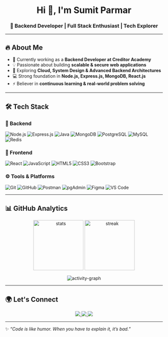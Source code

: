 <h1 align="center">Hi 👋, I'm Sumit Parmar</h1>
<h3 align="center">🚀 Backend Developer | Full Stack Enthusiast | Tech Explorer</h3>

---

## 🔥 About Me  
- 🎯 Currently working as a **Backend Developer at Creditor Academy**  
- 💡 Passionate about building **scalable & secure web applications**  
- 🌱 Exploring **Cloud, System Design & Advanced Backend Architectures**  
- 💻 Strong foundation in **Node.js, Express.js, MongoDB, React.js**  
- ⚡ Believer in **continuous learning & real-world problem solving**

---

## 🛠️ Tech Stack  

### 🚀 Backend  
![Node.js](https://img.shields.io/badge/Node.js-339933?style=for-the-badge&logo=nodedotjs&logoColor=white)
![Express.js](https://img.shields.io/badge/Express.js-000000?style=for-the-badge&logo=express&logoColor=white)
![Java](https://img.shields.io/badge/Java-ED8B00?style=for-the-badge&logo=openjdk&logoColor=white)
![MongoDB](https://img.shields.io/badge/MongoDB-47A248?style=for-the-badge&logo=mongodb&logoColor=white)
![PostgreSQL](https://img.shields.io/badge/PostgreSQL-336791?style=for-the-badge&logo=postgresql&logoColor=white)
![MySQL](https://img.shields.io/badge/MySQL-4479A1?style=for-the-badge&logo=mysql&logoColor=white)
![Redis](https://img.shields.io/badge/Redis-DC382D?style=for-the-badge&logo=redis&logoColor=white)

### 🎨 Frontend  
![React](https://img.shields.io/badge/React-20232A?style=for-the-badge&logo=react&logoColor=61DAFB)
![JavaScript](https://img.shields.io/badge/JavaScript-F7DF1E?style=for-the-badge&logo=javascript&logoColor=black)
![HTML5](https://img.shields.io/badge/HTML5-E34F26?style=for-the-badge&logo=html5&logoColor=white)
![CSS3](https://img.shields.io/badge/CSS3-1572B6?style=for-the-badge&logo=css3&logoColor=white)
![Bootstrap](https://img.shields.io/badge/Bootstrap-7952B3?style=for-the-badge&logo=bootstrap&logoColor=white)

### ⚙️ Tools & Platforms  
![Git](https://img.shields.io/badge/Git-F05033?style=for-the-badge&logo=git&logoColor=white)
![GitHub](https://img.shields.io/badge/GitHub-181717?style=for-the-badge&logo=github&logoColor=white)
![Postman](https://img.shields.io/badge/Postman-FF6C37?style=for-the-badge&logo=postman&logoColor=white)
![pgAdmin](https://img.shields.io/badge/pgAdmin-316192?style=for-the-badge&logo=postgresql&logoColor=white)
![Figma](https://img.shields.io/badge/Figma-F24E1E?style=for-the-badge&logo=figma&logoColor=white)
![VS Code](https://img.shields.io/badge/VS%20Code-007ACC?style=for-the-badge&logo=visualstudiocode&logoColor=white)

---

## 📊 GitHub Analytics  

<p align="center">
  <img src="https://github-readme-stats.vercel.app/api?username=Sumit-Parmar-dev&show_icons=true&theme=radical" alt="stats" height="160"/>
  <img src="https://github-readme-streak-stats.herokuapp.com/?user=Sumit-Parmar-dev&theme=radical" alt="streak" height="160"/>
</p>

<p align="center">
  <img src="https://github-readme-activity-graph.vercel.app/graph?username=Sumit-Parmar-dev&bg_color=0f0c29&color=ffffff&line=ff0080&point=00ffff&area=true&hide_border=true" alt="activity-graph" />
</p>

---

## 🌍 Let's Connect  

<p align="center">
  <a href="https://linkedin.com/in/123sumitparmar" target="_blank">
    <img src="https://img.shields.io/badge/LinkedIn-0077b5?style=for-the-badge&logo=linkedin&logoColor=white"/>
  </a>
  <a href="mailto:sumitparmar@example.com">
    <img src="https://img.shields.io/badge/Email-D14836?style=for-the-badge&logo=gmail&logoColor=white"/>
  </a>
  <a href="https://github.com/Sumit-Parmar-dev">
    <img src="https://img.shields.io/badge/GitHub-100000?style=for-the-badge&logo=github&logoColor=white"/>
  </a>
</p>

---

✨ *“Code is like humor. When you have to explain it, it’s bad.”*  
